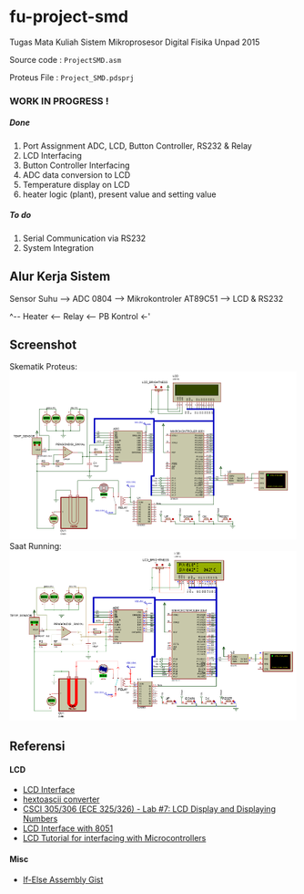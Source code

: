 # fu-project-smd
Tugas Mata Kuliah Sistem Mikroprosesor Digital Fisika Unpad 2015

Source code : `ProjectSMD.asm`

Proteus File : `Project_SMD.pdsprj`

### WORK IN PROGRESS !
##### Done
1. Port Assignment ADC, LCD, Button Controller, RS232 & Relay
2. LCD Interfacing
3. Button Controller Interfacing
4. ADC data conversion to LCD
5. Temperature display on LCD
6. heater logic (plant), present value and setting value

##### To do
1. Serial Communication via RS232
2. System Integration

## Alur Kerja Sistem
Sensor Suhu --> ADC 0804 --> Mikrokontroler AT89C51 --> LCD & RS232

^-- Heater <-- Relay <-- PB Kontrol <-'   

## Screenshot
Skematik Proteus:
![alt text](https://raw.githubusercontent.com/hyuwah/fu-project-smd/master/screenshot.png "Skematik Proteus")
Saat Running:
![alt text](https://raw.githubusercontent.com/hyuwah/fu-project-smd/master/screenshot_run.png "Simulasi")

## Referensi
#### LCD
* [LCD Interface](http://8051programming.blogspot.co.id/2014/02/8051-lcd-interface.html)
* [hextoascii converter](http://www.dnatechindia.com/8-bit-HEX-to-ASCII-Convertor.html)
* [CSCI 305/306 (ECE 325/326) - Lab #7: LCD Display and Displaying Numbers](http://mathcs.slu.edu/~fritts/csci305/labs/lab7.html)
* [LCD Interface with 8051](http://ramoliyabiren.blogspot.co.id/2011/12/lcd-16x2-interface-with-8051.html)
* [LCD Tutorial for interfacing with Microcontrollers](http://www.8051projects.net/lcd-interfacing/index.php)
#### Misc
* [If-Else Assembly Gist](https://gist.github.com/kingster/1234734)
